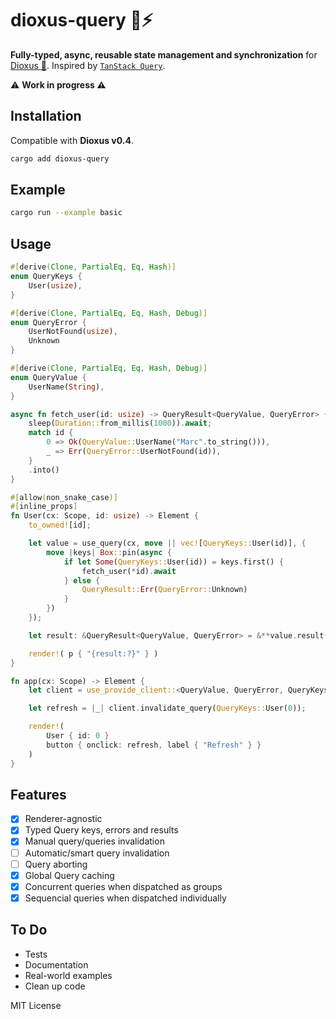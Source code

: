 # dioxus-query 🦀⚡

**Fully-typed, async, reusable state management and synchronization** for [Dioxus 🧬](https://dioxuslabs.com/). Inspired by [`TanStack Query`](https://tanstack.com/query/latest/docs/react/overview).

⚠️ **Work in progress ⚠️**

## Installation

Compatible with **Dioxus v0.4**.

```bash
cargo add dioxus-query
```

## Example

```bash	
cargo run --example basic
```

## Usage

```rust
#[derive(Clone, PartialEq, Eq, Hash)]
enum QueryKeys {
    User(usize),
}

#[derive(Clone, PartialEq, Eq, Hash, Debug)]
enum QueryError {
    UserNotFound(usize),
    Unknown
}

#[derive(Clone, PartialEq, Eq, Hash, Debug)]
enum QueryValue {
    UserName(String),
}

async fn fetch_user(id: usize) -> QueryResult<QueryValue, QueryError> {
    sleep(Duration::from_millis(1000)).await;
    match id {
        0 => Ok(QueryValue::UserName("Marc".to_string())),
        _ => Err(QueryError::UserNotFound(id)),
    }
    .into()
}

#[allow(non_snake_case)]
#[inline_props]
fn User(cx: Scope, id: usize) -> Element {
    to_owned![id];

    let value = use_query(cx, move || vec![QueryKeys::User(id)], {
        move |keys| Box::pin(async {
            if let Some(QueryKeys::User(id)) = keys.first() {
                fetch_user(*id).await
            } else {
                QueryResult::Err(QueryError::Unknown)
            }
        })
    });

    let result: &QueryResult<QueryValue, QueryError> = &**value.result();

    render!( p { "{result:?}" } )
}

fn app(cx: Scope) -> Element {
    let client = use_provide_client::<QueryValue, QueryError, QueryKeys>(cx);

    let refresh = |_| client.invalidate_query(QueryKeys::User(0));

    render!(
        User { id: 0 }
        button { onclick: refresh, label { "Refresh" } }
    )
}
```

## Features
- [x] Renderer-agnostic
- [x] Typed Query keys, errors and results
- [x] Manual query/queries invalidation
- [ ] Automatic/smart query invalidation
- [ ] Query aborting
- [x] Global Query caching
- [x] Concurrent queries when dispatched as groups
- [x] Sequencial queries when dispatched individually

## To Do
- Tests
- Documentation
- Real-world examples
- Clean up code

MIT License
